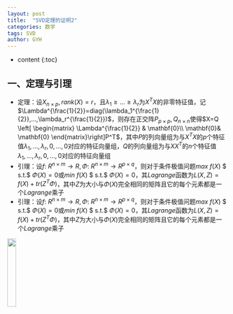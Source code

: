 ```yaml
---
layout: post
title:  "SVD定理的证明2"
categories: 数学
tags: SVD
author: GYH
---
```


* content
{:toc}

## 一、定理与引理

- 定理：设$X_{n×p},rank(X)=r$，且$\lambda_1 \geq ... \geq \lambda_r$为$X^TX$的非零特征值，记$\Lambda^{\frac{1}{2}}=diag(\lambda_1^{\frac{1}{2}},...,\lambda_r^{\frac{1}{2}})$，则存在正交阵$P_{p×p},Q_{n×n}$使得$X=Q \left[ \begin{matrix} \Lambda^{\frac{1}{2}} & \mathbf{0}\\  \mathbf{0}& \mathbf{0} \end{matrix}\right]P^T$，其中$P$的列向量组为与$X^TX$的$p$个特征值$\lambda_1,...,\lambda_r,0,...,0$对应的特征向量组，$Q$的列向量组为与$XX^T$的$n$个特征值$\lambda_1,...,\lambda_r,0,...,0$对应的特征向量组
- 引理：设$f:$ $R^{n×m} \to R,\Phi:$ $R^{n×m} \to R^{p×q}$，则对于条件极值问题$max$ $f(X)$ $ s.t.$ $\Phi(X)=0$或$min$ $f(X)$  $ s.t.$ $\Phi(X)=0$，其$Lagrange$函数为$L(X,Z)=f(X)+tr(Z^T\Phi)$，其中$Z$为大小与$\Phi(X)$完全相同的矩阵且它的每个元素都是一个$Lagrange$乘子
- 引理：设$f:$ $R^{n×m} \to R,\Phi:$ $R^{n×m} \to R^{p×q}$，则对于条件极值问题$max$ $f(X)$ $ s.t.$ $\Phi(X)=0$或$min$ $f(X)$  $ s.t.$ $\Phi(X)=0$，其$Lagrange$函数为$L(X,Z)=f(X)+tr(Z^T\Phi)$，其中$Z$为大小与$\Phi(X)$完全相同的矩阵且它的每个元素都是一个$Lagrange$乘子

<img src="https://GYHHAHA.github.io/pic/temp.jpeg" width="20%">


